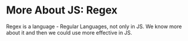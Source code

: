 # More About JS: Regex

Regex is a language - Regular Languages, not only in JS. 
We know more about it and then we could use more effective in JS.